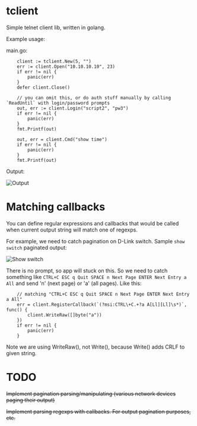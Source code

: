 # tclient

Simple telnet client lib, written in golang.

Example usage:

main.go:
```
	client := tclient.New(5, "")
	err := client.Open("10.10.10.10", 23)
	if err != nil {
		panic(err)
	}
	defer client.Close()

	// you can omit this, or do auth stuff manually by calling `ReadUntil` with login/password prompts
	out, err := client.Login("script2", "pw3")
	if err != nil {
		panic(err)
	}
	fmt.Printf(out)

	out, err = client.Cmd("show time")
	if err != nil {
		panic(err)
	}
	fmt.Printf(out)
```

Output: 

![Output](https://i.imgur.com/2M91MEN.png)


# Matching callbacks

You can define regular expressions and callbacks that would be called when current output string will match one of regexps.

For example, we need to catch pagination on D-Link switch. Sample `show switch` paginated output:

![Show switch](https://i.imgur.com/PoUBDyQ.png)

There is no prompt, so app will stuck on this. So we need to catch something like `CTRL+C ESC q Quit SPACE n Next Page ENTER Next Entry a All` and send 'n' (next page) or 'a' (all pages). Like this:

```
	// matching "CTRL+C ESC q Quit SPACE n Next Page ENTER Next Entry a All"
	err = client.RegisterCallback(`(?msi:CTRL\+C.+?a A[Ll][Ll]\s*)`, func() {
		client.WriteRaw([]byte("a"))
	})
	if err != nil {
		panic(err)
	}
```

Note we are using WriteRaw(), not Write(), because Write() adds CRLF to given string.



# TODO

~~Implement pagination parsing/manipulating (various network devices paging their output)~~

~~Implement parsing regexps with callbacks. For output pagination purposes, etc.~~
